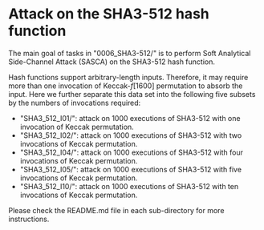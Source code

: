 # Attack on the SHA3-512 hash function

The main goal of tasks in "0006_SHA3-512/" is to perform Soft Analytical Side-Channel Attack (SASCA) on the SHA3-512 hash function.

Hash functions support arbitrary-length inputs. Therefore, it may require more than one invocation of Keccak-_f_[1600] permutation to absorb the input. Here we further separate this data set into the following five subsets by the numbers of invocations required:

 - "SHA3_512_I01/": attack on 1000 executions of SHA3-512 with one invocation of Keccak permutation.
 - "SHA3_512_I02/": attack on 1000 executions of SHA3-512 with two invocations of Keccak permutation.
 - "SHA3_512_I04/": attack on 1000 executions of SHA3-512 with four invocations of Keccak permutation.
 - "SHA3_512_I05/": attack on 1000 executions of SHA3-512 with five invocations of Keccak permutation.
 - "SHA3_512_I10/": attack on 1000 executions of SHA3-512 with ten invocations of Keccak permutation.

Please check the README.md file in each sub-directory for more instructions.


